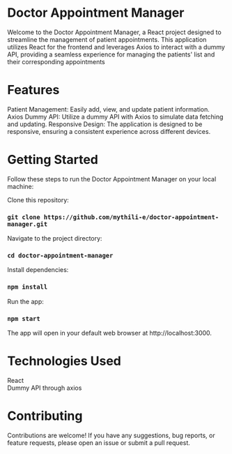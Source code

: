 # Doctor Appointment Manager

Welcome to the Doctor Appointment Manager, a React project designed to streamline the management of patient appointments. This application utilizes React for the frontend and leverages Axios to interact with a dummy API, providing a seamless experience for managing the patients' list and their corresponding appointments

# Features
Patient Management: Easily add, view, and update patient information.
Axios Dummy API: Utilize a dummy API with Axios to simulate data fetching and updating.
Responsive Design: The application is designed to be responsive, ensuring a consistent experience across different devices.

# Getting Started
Follow these steps to run the Doctor Appointment Manager on your local machine:

Clone this repository:
### `git clone https://github.com/mythili-e/doctor-appointment-manager.git`


Navigate to the project directory:
### `cd doctor-appointment-manager`

Install dependencies:
### `npm install`

Run the app:
### `npm start`

The app will open in your default web browser at http://localhost:3000.

# Technologies Used
React\
Dummy API through axios

# Contributing
Contributions are welcome! If you have any suggestions, bug reports, or feature requests, please open an issue or submit a pull request.